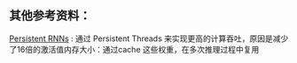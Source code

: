 
## 其他参考资料：
[Persistent RNNs](https://hgpu.org/?p=16050) : 通过 Persistent Threads 来实现更高的计算吞吐，原因是减少了16倍的激活值内存大小：通过cache 这些权重，在多次推理过程中复用
